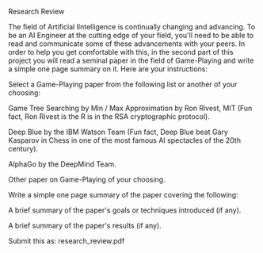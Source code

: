 Research Review

The field of Artificial lIntelligence is continually changing and advancing. To be an AI Engineer at the cutting edge of your field, you'll need to be able to read and communicate some of these advancements with your peers. In order to help you get comfortable with this, in the second part of this project you will read a seminal paper in the field of Game-Playing and write a simple one page summary on it. Here are your instructions:

Select a Game-Playing paper from the following list or another of your choosing:

Game Tree Searching by Min / Max Approximation by Ron Rivest, MIT (Fun fact, Ron Rivest is the R is in the RSA cryptographic protocol).

Deep Blue by the IBM Watson Team (Fun fact, Deep Blue beat Gary Kasparov in Chess in one of the most famous AI spectacles of the 20th century).

AlphaGo by the DeepMind Team.

Other paper on Game-Playing of your choosing.

Write a simple one page summary of the paper covering the following:

A brief summary of the paper's goals or techniques introduced (if any).

A brief summary of the paper's results (if any).

Submit this as: research_review.pdf
